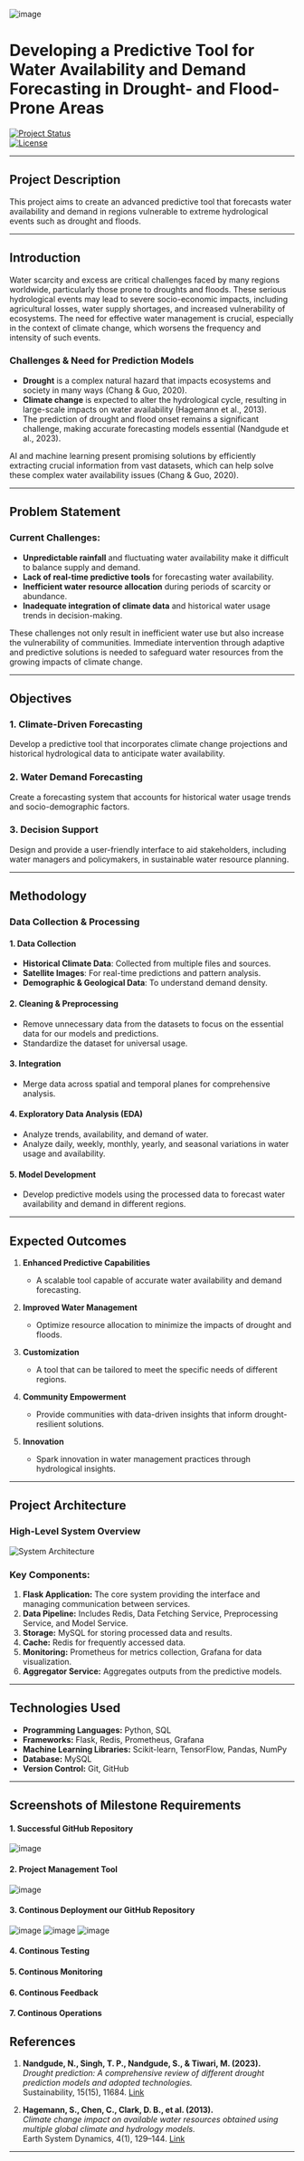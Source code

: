 ![image](https://github.com/user-attachments/assets/3d8202ca-098d-4ae3-9546-2441a2df7df4)
# **Developing a Predictive Tool for Water Availability and Demand Forecasting in Drought- and Flood-Prone Areas**

[![Project Status](https://img.shields.io/badge/Status-Active-green)](https://github.com/your-repository-link)  
[![License](https://img.shields.io/badge/License-MIT-blue)](https://opensource.org/licenses/MIT)

---

## **Project Description**

This project aims to create an advanced predictive tool that forecasts water availability and demand in regions vulnerable to extreme hydrological events such as drought and floods.

---

## **Introduction**

Water scarcity and excess are critical challenges faced by many regions worldwide, particularly those prone to droughts and floods. These serious hydrological events may lead to severe socio-economic impacts, including agricultural losses, water supply shortages, and increased vulnerability of ecosystems. The need for effective water management is crucial, especially in the context of climate change, which worsens the frequency and intensity of such events.

### **Challenges & Need for Prediction Models**

- **Drought** is a complex natural hazard that impacts ecosystems and society in many ways (Chang & Guo, 2020).
- **Climate change** is expected to alter the hydrological cycle, resulting in large-scale impacts on water availability (Hagemann et al., 2013).
- The prediction of drought and flood onset remains a significant challenge, making accurate forecasting models essential (Nandgude et al., 2023).
  
AI and machine learning present promising solutions by efficiently extracting crucial information from vast datasets, which can help solve these complex water availability issues (Chang & Guo, 2020).

---

## **Problem Statement**

### **Current Challenges:**

- **Unpredictable rainfall** and fluctuating water availability make it difficult to balance supply and demand.
- **Lack of real-time predictive tools** for forecasting water availability.
- **Inefficient water resource allocation** during periods of scarcity or abundance.
- **Inadequate integration of climate data** and historical water usage trends in decision-making.

These challenges not only result in inefficient water use but also increase the vulnerability of communities. Immediate intervention through adaptive and predictive solutions is needed to safeguard water resources from the growing impacts of climate change.

---

## **Objectives**

### 1. **Climate-Driven Forecasting**
Develop a predictive tool that incorporates climate change projections and historical hydrological data to anticipate water availability.

### 2. **Water Demand Forecasting**
Create a forecasting system that accounts for historical water usage trends and socio-demographic factors.

### 3. **Decision Support**
Design and provide a user-friendly interface to aid stakeholders, including water managers and policymakers, in sustainable water resource planning.

---

## **Methodology**

### **Data Collection & Processing**

#### 1. **Data Collection**
- **Historical Climate Data**: Collected from multiple files and sources.
- **Satellite Images**: For real-time predictions and pattern analysis.
- **Demographic & Geological Data**: To understand demand density.

#### 2. **Cleaning & Preprocessing**
- Remove unnecessary data from the datasets to focus on the essential data for our models and predictions.
- Standardize the dataset for universal usage.

#### 3. **Integration**
- Merge data across spatial and temporal planes for comprehensive analysis.

#### 4. **Exploratory Data Analysis (EDA)**
- Analyze trends, availability, and demand of water.
- Analyze daily, weekly, monthly, yearly, and seasonal variations in water usage and availability.

#### 5. **Model Development**
- Develop predictive models using the processed data to forecast water availability and demand in different regions.

---

## **Expected Outcomes**

1. **Enhanced Predictive Capabilities**
   - A scalable tool capable of accurate water availability and demand forecasting.

2. **Improved Water Management**
   - Optimize resource allocation to minimize the impacts of drought and floods.

3. **Customization**
   - A tool that can be tailored to meet the specific needs of different regions.

4. **Community Empowerment**
   - Provide communities with data-driven insights that inform drought-resilient solutions.

5. **Innovation**
   - Spark innovation in water management practices through hydrological insights.

---

## **Project Architecture**

### **High-Level System Overview**

![System Architecture](/readmeImages/system_design.png)

### **Key Components:**
1. **Flask Application:** The core system providing the interface and managing communication between services.
2. **Data Pipeline:** Includes Redis, Data Fetching Service, Preprocessing Service, and Model Service.
3. **Storage:** MySQL for storing processed data and results.
4. **Cache:** Redis for frequently accessed data.
5. **Monitoring:** Prometheus for metrics collection, Grafana for data visualization.
6. **Aggregator Service:** Aggregates outputs from the predictive models.

---

## **Technologies Used**

- **Programming Languages:** Python, SQL
- **Frameworks:** Flask, Redis, Prometheus, Grafana
- **Machine Learning Libraries:** Scikit-learn, TensorFlow, Pandas, NumPy
- **Database:** MySQL
- **Version Control:** Git, GitHub

---

## **Screenshots of Milestone Requirements**

#### 1. **Successful GitHub Repository**
![image](https://github.com/user-attachments/assets/cc8f28c8-3145-437b-b7fc-bffd8e283d6a)

#### 2. **Project Management Tool**
![image](https://github.com/user-attachments/assets/8927742d-4a8c-4f95-868d-d3232eccea3f)

#### 3. **Continous Deployment our GitHub Repository**
![image](https://github.com/user-attachments/assets/87223bc8-30d5-4d37-914d-7865177ced6b)
![image](https://github.com/user-attachments/assets/e65a306d-1d1a-4830-b958-a56de3189bc4)
![image](https://github.com/user-attachments/assets/9d52c43a-28d1-4980-9256-0dbcd674a3e8)

#### 4. **Continous Testing**
#### 5. **Continous Monitoring**
#### 6. **Continous Feedback**
#### 7. **Continous Operations**



## **References**

1. **Nandgude, N., Singh, T. P., Nandgude, S., & Tiwari, M. (2023).**  
   *Drought prediction: A comprehensive review of different drought prediction models and adopted technologies.*  
   Sustainability, 15(15), 11684. [Link](https://doi.org/10.3390/su151511684)

2. **Hagemann, S., Chen, C., Clark, D. B., et al. (2013).**  
   *Climate change impact on available water resources obtained using multiple global climate and hydrology models.*  
   Earth System Dynamics, 4(1), 129–144. [Link](https://doi.org/10.5194/esd-4-129-2013)

---






